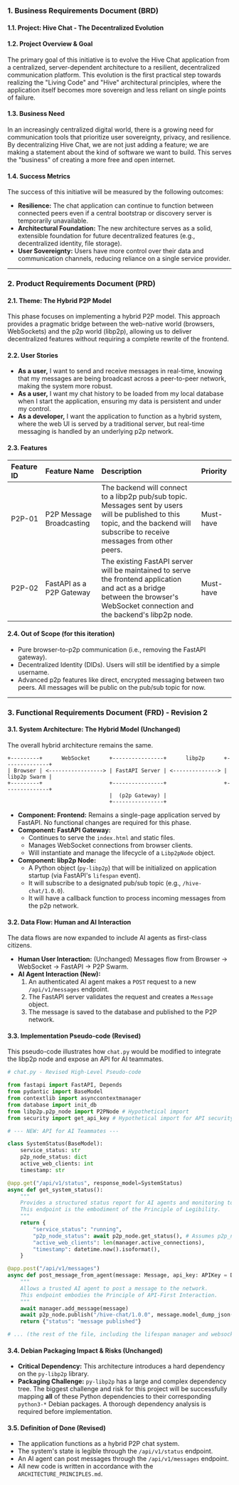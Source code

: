 ### **1. Business Requirements Document (BRD)**

#### **1.1. Project:** Hive Chat - The Decentralized Evolution

#### **1.2. Project Overview & Goal**

The primary goal of this initiative is to evolve the Hive Chat application from a centralized, server-dependent architecture to a resilient, decentralized communication platform. This evolution is the first practical step towards realizing the "Living Code" and "Hive" architectural principles, where the application itself becomes more sovereign and less reliant on single points of failure.

#### **1.3. Business Need**

In an increasingly centralized digital world, there is a growing need for communication tools that prioritize user sovereignty, privacy, and resilience. By decentralizing Hive Chat, we are not just adding a feature; we are making a statement about the kind of software we want to build. This serves the "business" of creating a more free and open internet.

#### **1.4. Success Metrics**

The success of this initiative will be measured by the following outcomes:
*   **Resilience:** The chat application can continue to function between connected peers even if a central bootstrap or discovery server is temporarily unavailable.
*   **Architectural Foundation:** The new architecture serves as a solid, extensible foundation for future decentralized features (e.g., decentralized identity, file storage).
*   **User Sovereignty:** Users have more control over their data and communication channels, reducing reliance on a single service provider.

---

### **2. Product Requirements Document (PRD)**

#### **2.1. Theme: The Hybrid P2P Model**

This phase focuses on implementing a hybrid P2P model. This approach provides a pragmatic bridge between the web-native world (browsers, WebSockets) and the p2p world (libp2p), allowing us to deliver decentralized features without requiring a complete rewrite of the frontend.

#### **2.2. User Stories**

*   **As a user,** I want to send and receive messages in real-time, knowing that my messages are being broadcast across a peer-to-peer network, making the system more robust.
*   **As a user,** I want my chat history to be loaded from my local database when I start the application, ensuring my data is persistent and under my control.
*   **As a developer,** I want the application to function as a hybrid system, where the web UI is served by a traditional server, but real-time messaging is handled by an underlying p2p network.

#### **2.3. Features**

| Feature ID | Feature Name | Description | Priority |
| :--- | :--- | :--- | :--- |
| P2P-01 | P2P Message Broadcasting | The backend will connect to a libp2p pub/sub topic. Messages sent by users will be published to this topic, and the backend will subscribe to receive messages from other peers. | Must-have |
| P2P-02 | FastAPI as a P2P Gateway | The existing FastAPI server will be maintained to serve the frontend application and act as a bridge between the browser's WebSocket connection and the backend's libp2p node. | Must-have |

#### **2.4. Out of Scope (for this iteration)**

*   Pure browser-to-p2p communication (i.e., removing the FastAPI gateway).
*   Decentralized Identity (DIDs). Users will still be identified by a simple username.
*   Advanced p2p features like direct, encrypted messaging between two peers. All messages will be public on the pub/sub topic for now.

---

### **3. Functional Requirements Document (FRD) - Revision 2**

#### **3.1. System Architecture: The Hybrid Model (Unchanged)**

The overall hybrid architecture remains the same.

```
+---------+      WebSocket      +----------------+      libp2p      +--------------+
| Browser | <-----------------> | FastAPI Server | <--------------> | libp2p Swarm |
+---------+                     +----------------+                  +--------------+
                                |  (p2p Gateway) |
                                +----------------+
```

*   **Component: Frontend:** Remains a single-page application served by FastAPI. No functional changes are required for this phase.
*   **Component: FastAPI Gateway:**
    *   Continues to serve the `index.html` and static files.
    *   Manages WebSocket connections from browser clients.
    *   Will instantiate and manage the lifecycle of a `Libp2pNode` object.
*   **Component: libp2p Node:**
    *   A Python object (`py-libp2p`) that will be initialized on application startup (via FastAPI's `lifespan` event).
    *   It will subscribe to a designated pub/sub topic (e.g., `/hive-chat/1.0.0`).
    *   It will have a callback function to process incoming messages from the p2p network.

#### **3.2. Data Flow: Human and AI Interaction**

The data flows are now expanded to include AI agents as first-class citizens.

*   **Human User Interaction:** (Unchanged) Messages flow from Browser -> WebSocket -> FastAPI -> P2P Swarm.
*   **AI Agent Interaction (New):**
    1.  An authenticated AI agent makes a `POST` request to a new `/api/v1/messages` endpoint.
    2.  The FastAPI server validates the request and creates a `Message` object.
    3.  The message is saved to the database and published to the P2P network.

#### **3.3. Implementation Pseudo-code (Revised)**

This pseudo-code illustrates how `chat.py` would be modified to integrate the libp2p node and expose an API for AI teammates.

```python
# chat.py - Revised High-Level Pseudo-code

from fastapi import FastAPI, Depends
from pydantic import BaseModel
from contextlib import asynccontextmanager
from database import init_db
from libp2p.p2p_node import P2PNode # Hypothetical import
from security import get_api_key # Hypothetical import for API security

# --- NEW: API for AI Teammates ---

class SystemStatus(BaseModel):
    service_status: str
    p2p_node_status: dict
    active_web_clients: int
    timestamp: str

@app.get("/api/v1/status", response_model=SystemStatus)
async def get_system_status():
    """
    Provides a structured status report for AI agents and monitoring tools.
    This endpoint is the embodiment of the Principle of Legibility.
    """
    return {
        "service_status": "running",
        "p2p_node_status": await p2p_node.get_status(), # Assumes p2p_node has this method
        "active_web_clients": len(manager.active_connections),
        "timestamp": datetime.now().isoformat(),
    }

@app.post("/api/v1/messages")
async def post_message_from_agent(message: Message, api_key: APIKey = Depends(get_api_key)):
    """
    Allows a trusted AI agent to post a message to the network.
    This endpoint embodies the Principle of API-First Interaction.
    """
    await manager.add_message(message)
    await p2p_node.publish("/hive-chat/1.0.0", message.model_dump_json())
    return {"status": "message published"}

# ... (the rest of the file, including the lifespan manager and websocket endpoint) ...
```

#### **3.4. Debian Packaging Impact & Risks (Unchanged)**

*   **Critical Dependency:** This architecture introduces a hard dependency on the `py-libp2p` library.
*   **Packaging Challenge:** `py-libp2p` has a large and complex dependency tree. The biggest challenge and risk for this project will be successfully mapping **all** of these Python dependencies to their corresponding `python3-*` Debian packages. A thorough dependency analysis is required before implementation.

#### **3.5. Definition of Done (Revised)**

*   The application functions as a hybrid P2P chat system.
*   The system's state is legible through the `/api/v1/status` endpoint.
*   An AI agent can post messages through the `/api/v1/messages` endpoint.
*   All new code is written in accordance with the `ARCHITECTURE_PRINCIPLES.md`.